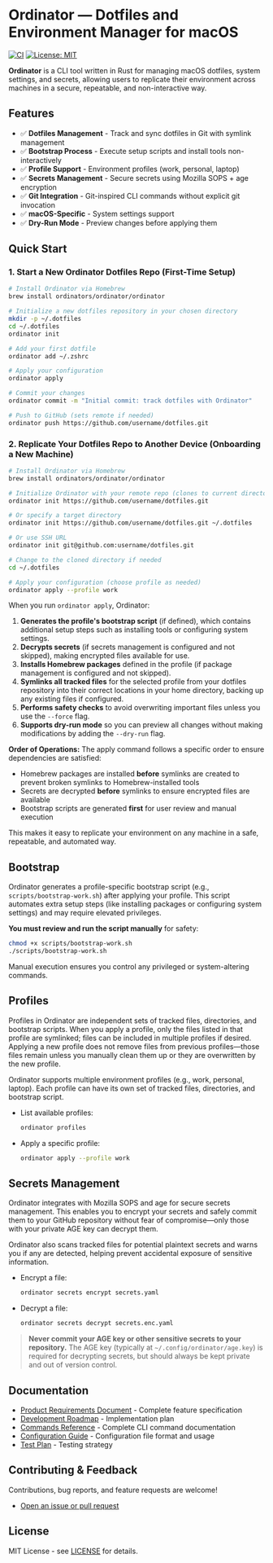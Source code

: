 # Ordinator — Dotfiles and Environment Manager for macOS

[![CI](https://github.com/ordinators/ordinator/workflows/CI/badge.svg)](https://github.com/ordinators/ordinator/actions)
[![License: MIT](https://img.shields.io/badge/License-MIT-yellow.svg)](https://opensource.org/licenses/MIT)

**Ordinator** is a CLI tool written in Rust for managing macOS dotfiles, system settings, and secrets, allowing users to replicate their environment across machines in a secure, repeatable, and non-interactive way.

## Features

- ✅ **Dotfiles Management** - Track and sync dotfiles in Git with symlink management
- ✅ **Bootstrap Process** - Execute setup scripts and install tools non-interactively
- ✅ **Profile Support** - Environment profiles (work, personal, laptop)
- ✅ **Secrets Management** - Secure secrets using Mozilla SOPS + age encryption
- ✅ **Git Integration** - Git-inspired CLI commands without explicit git invocation
- ✅ **macOS-Specific** - System settings support
- ✅ **Dry-Run Mode** - Preview changes before applying them

## Quick Start

### 1. Start a New Ordinator Dotfiles Repo (First-Time Setup)

```bash
# Install Ordinator via Homebrew
brew install ordinators/ordinator/ordinator

# Initialize a new dotfiles repository in your chosen directory
mkdir -p ~/.dotfiles
cd ~/.dotfiles
ordinator init

# Add your first dotfile
ordinator add ~/.zshrc

# Apply your configuration
ordinator apply

# Commit your changes
ordinator commit -m "Initial commit: track dotfiles with Ordinator"

# Push to GitHub (sets remote if needed)
ordinator push https://github.com/username/dotfiles.git
```

### 2. Replicate Your Dotfiles Repo to Another Device (Onboarding a New Machine)

```bash
# Install Ordinator via Homebrew
brew install ordinators/ordinator/ordinator

# Initialize Ordinator with your remote repo (clones to current directory by default)
ordinator init https://github.com/username/dotfiles.git

# Or specify a target directory
ordinator init https://github.com/username/dotfiles.git ~/.dotfiles

# Or use SSH URL
ordinator init git@github.com:username/dotfiles.git

# Change to the cloned directory if needed
cd ~/.dotfiles

# Apply your configuration (choose profile as needed)
ordinator apply --profile work
```

When you run `ordinator apply`, Ordinator:

1. **Generates the profile's bootstrap script** (if defined), which contains additional setup steps such as installing tools or configuring system settings.
2. **Decrypts secrets** (if secrets management is configured and not skipped), making encrypted files available for use.
3. **Installs Homebrew packages** defined in the profile (if package management is configured and not skipped).
4. **Symlinks all tracked files** for the selected profile from your dotfiles repository into their correct locations in your home directory, backing up any existing files if configured.
5. **Performs safety checks** to avoid overwriting important files unless you use the `--force` flag.
6. **Supports dry-run mode** so you can preview all changes without making modifications by adding the `--dry-run` flag.

**Order of Operations:**
The apply command follows a specific order to ensure dependencies are satisfied:
- Homebrew packages are installed **before** symlinks are created to prevent broken symlinks to Homebrew-installed tools
- Secrets are decrypted **before** symlinks to ensure encrypted files are available
- Bootstrap scripts are generated **first** for user review and manual execution

This makes it easy to replicate your environment on any machine in a safe, repeatable, and automated way.

## Bootstrap

Ordinator generates a profile-specific bootstrap script (e.g., `scripts/bootstrap-work.sh`) after applying your profile. This script automates extra setup steps (like installing packages or configuring system settings) and may require elevated privileges.

**You must review and run the script manually** for safety:
```bash
chmod +x scripts/bootstrap-work.sh
./scripts/bootstrap-work.sh
```
Manual execution ensures you control any privileged or system-altering commands.

## Profiles

Profiles in Ordinator are independent sets of tracked files, directories, and bootstrap scripts. When you apply a profile, only the files listed in that profile are symlinked; files can be included in multiple profiles if desired. Applying a new profile does not remove files from previous profiles—those files remain unless you manually clean them up or they are overwritten by the new profile.

Ordinator supports multiple environment profiles (e.g., work, personal, laptop). Each profile can have its own set of tracked files, directories, and bootstrap script.

- List available profiles:
  ```bash
  ordinator profiles
  ```
- Apply a specific profile:
  ```bash
  ordinator apply --profile work
  ```

## Secrets Management

Ordinator integrates with Mozilla SOPS and age for secure secrets management. This enables you to encrypt your secrets and safely commit them to your GitHub repository without fear of compromise—only those with your private AGE key can decrypt them.

Ordinator also scans tracked files for potential plaintext secrets and warns you if any are detected, helping prevent accidental exposure of sensitive information.

- Encrypt a file:
  ```bash
  ordinator secrets encrypt secrets.yaml
  ```
- Decrypt a file:
  ```bash
  ordinator secrets decrypt secrets.enc.yaml
  ```

> **Never commit your AGE key or other sensitive secrets to your repository.**
> The AGE key (typically at `~/.config/ordinator/age.key`) is required for decrypting secrets, but should always be kept private and out of version control.

## Documentation

- [Product Requirements Document](PRD.md) - Complete feature specification
- [Development Roadmap](DEVELOPMENT_ROADMAP.md) - Implementation plan
- [Commands Reference](COMMANDS.md) - Complete CLI command documentation
- [Configuration Guide](CONFIGURATION.md) - Configuration file format and usage
- [Test Plan](TEST_PLAN.md) - Testing strategy

## Contributing & Feedback

Contributions, bug reports, and feature requests are welcome!
- [Open an issue or pull request](https://github.com/ordinators/ordinator/issues)

## License

MIT License - see [LICENSE](LICENSE) for details.